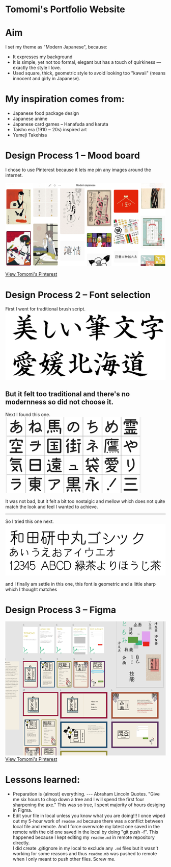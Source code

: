 # Tomomi's Portfolio Website


# Aim

I set my theme as "Modern Japanese", because:
- It expresses my background 
- It is simple, yet not too formal, elegant but has a touch of quirkiness ― exactly the style I love.
- Used square, thick, geometric style to avoid looking too "kawaii" (means innocent and girly in Japanese).


# My inspiration comes from:
- Japanese food package design
- Japanese anime
- Japanese card games – Hanafuda and karuta
- Taisho era (1910 ~ 20s) inspired art
- Yumeji Takehisa

# Design Process 1 – Mood board
I chose to use Pinterest because it lets me pin any images around the internet.  
&#160;
&#160;
&#160;
&#160;
&#160;
![Pinterest](https://raw.githubusercontent.com/okichan/portfolio_v2/master/assets/pinterest.png "Pinterest")
  
  
[View Tomomi's Pinterest](https://au.pinterest.com/madeinwatashi/japanese-modern/)

# Design Process 2 – Font selection
First I went for traditional brush script.  
![Kaisho](https://raw.githubusercontent.com/okichan/portfolio_v2/master/assets/kaisho.gif "Kaisho")

But it felt too traditional and there's no modernness so did not choose it.
-----------------------------------
Next I found this one.
![Mameron](https://raw.githubusercontent.com/okichan/portfolio_v2/master/assets/mameron.png "Mameron")  

It was not bad, but it felt a bit too nostalgic and mellow which does not quite match the look and feel I wanted to achieve.

------------------------------
So I tried this one next.
![Wadaken](https://raw.githubusercontent.com/okichan/portfolio_v2/master/assets/wadaken.png "Wadaken")

and I finally am settle in this one, this font is geometric and a little sharp which I thought matches 

# Design Process 3 – Figma
![Figma](https://raw.githubusercontent.com/okichan/portfolio_v2/master/assets/figma.png "Figma")  
[View Tomomi's Pinterest](https://au.pinterest.com/madeinwatashi/japanese-modern/)


# Lessons learned:
- Preparation is (almost) everything. --- Abraham Lincoln Quotes. "Give me six hours to chop down a tree and I will spend the first four sharpening the axe." This was so true, I spent majority of hours desiging in Figma.
- Edit your file in local unless you know what you are doing!!! 
I once wiped out my 5-hour work of `readme.md` because there was a conflict between local file and remote. And I force overwrote my latest one saved in the remote with the old one saved in the local by doing "git push -f".
This happened because I kept editing my `readme.md` in remote repository directly.  
I did create .gitignore in my local to exclude any `.md` files but it wasn't working for some reasons and thus `readme.mb` was pushed to remote when I only meant to push other files. Screw me.


